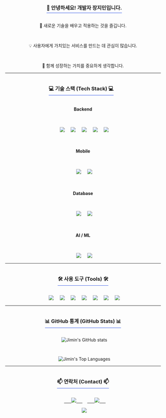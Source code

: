 <div align="center"> 
  <h3 style="border-bottom: 1px solid #254be4; display: inline-block; padding-bottom: 5px;">👋 안녕하세요! 개발자 장지민입니다.</h3>
  <p>🚀 새로운 기술을 배우고 적용하는 것을 즐깁니다.</p>
  <p>💡 사용자에게 가치있는 서비스를 만드는 데 관심이 많습니다.</p>
  <p>🌱 함께 성장하는 가치를 중요하게 생각합니다.</p>
</div>

<hr/>

<div align="center">
  <h3 style="border-bottom: 1px solid #254be4; display: inline-block; padding-bottom: 5px;">💻 기술 스택 (Tech Stack) 💻</h3>
  
  <h4>Backend</h4>
  <p>
    <img src="https://img.shields.io/badge/Java-007396?style=for-the-badge&logo=java&logoColor=white"/>
    <img src="https://img.shields.io/badge/Python-3776AB?style=for-the-badge&logo=python&logoColor=white"/>
    <img src="https://img.shields.io/badge/Spring Boot-6DB33F?style=for-the-badge&logo=springboot&logoColor=white"/>
        <img src="https://img.shields.io/badge/FastAPI-009688?style=for-the-badge&logo=fastapi&logoColor=white"/>
    <img src="https://img.shields.io/badge/C-00599C?style=for-the-badge&logo=c&logoColor=white"/>
  </p>
  
  <h4>Mobile</h4>
  <p>
    <img src="https://img.shields.io/badge/Flutter-02569B?style=for-the-badge&logo=flutter&logoColor=white"/>
    <img src="https://img.shields.io/badge/Dart-0175C2?style=for-the-badge&logo=dart&logoColor=white"/>
  </p>
  
  <h4>Database</h4>
  <p>
    <img src="https://img.shields.io/badge/MySQL-4479A1?style=for-the-badge&logo=mysql&logoColor=white"/>
    <img src="https://img.shields.io/badge/MariaDB-003545?style=for-the-badge&logo=mariadb&logoColor=white"/>
  </p>
  
  <h4>AI / ML</h4>
  <p>
    <img src="https://img.shields.io/badge/Python-3776AB?style=for-the-badge&logo=python&logoColor=white"/>
    <img src="https://img.shields.io/badge/PyTorch-EE4C2C?style=for-the-badge&logo=pytorch&logoColor=white"/>
  </p>
</div>

<hr/>

<div align="center">
  <h3 style="border-bottom: 1px solid #254be4; display: inline-block; padding-bottom: 5px;">🛠️ 사용 도구 (Tools) 🛠️</h3>
  <p>
    <img src="https://img.shields.io/badge/Git-F05032?style=for-the-badge&logo=git&logoColor=white"/>
    <img src="https://img.shields.io/badge/GitHub-181717?style=for-the-badge&logo=github&logoColor=white"/>
    <img src="https://img.shields.io/badge/VS Code-007ACC?style=for-the-badge&logo=visualstudiocode&logoColor=white"/>
    <img src="https://img.shields.io/badge/IntelliJ IDEA-000000?style=for-the-badge&logo=intellijidea&logoColor=white"/>
    <img src="https://img.shields.io/badge/Android Studio-3DDC84?style=for-the-badge&logo=androidstudio&logoColor=white"/>
    <img src="https://img.shields.io/badge/Figma-F24E1E?style=for-the-badge&logo=figma&logoColor=white"/>
    <img src="https://img.shields.io/badge/Notion-000000?style=for-the-badge&logo=notion&logoColor=white"/>
  </p>
</div>

<hr/>

<div align="center">
  <h3 style="border-bottom: 1px solid #254be4; display: inline-block; padding-bottom: 5px;">📊 GitHub 통계 (GitHub Stats) 📊</h3>
  <p>
    <img src="https://github-readme-stats.vercel.app/api?username=jangjimin9766&show_icons=true&theme=material-palenight&include_all_commits=true&count_private=true" alt="Jimin's GitHub stats" />
  </p>
  <p>
    <img src="https://github-readme-stats.vercel.app/api/top-langs/?username=jangjimin9766&layout=compact&theme=material-palenight" alt="Jimin's Top Languages" />
  </p>
</div>

<hr/>

<div align="center">
  <h3 style="border-bottom: 1px solid #254be4; display: inline-block; padding-bottom: 5px;">📫 연락처 (Contact) 📫</h3>
  <p>
    <a href="mailto:jangjimin9766@gmail.com">
      <img src="https://img.shields.io/badge/Gmail-D14836?style=for-the-badge&logo=gmail&logoColor=white" />
    </a>
    <a href="https://github.com/jangjimin9766">
      <img src="https://img.shields.io/badge/GitHub-181717?style=for-the-badge&logo=github&logoColor=white" />
    </a>
  </p>
</div>

<div align="center">
  <img src="https://hits.seeyoufarm.com/api/count/incr/badge.svg?url=https%3A%2F%2Fgithub.com%2Fjangjimin9766&count_bg=%2379C83D&title_bg=%23555555&icon=&edge_flat=false" />
</div>

